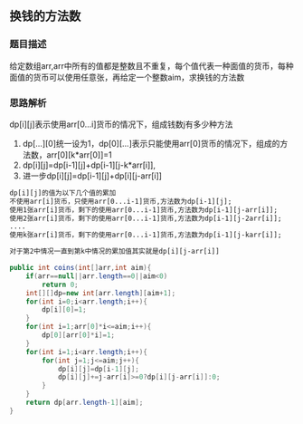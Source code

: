 ## 换钱的方法数
### 题目描述
给定数组arr,arr中所有的值都是整数且不重复，每个值代表一种面值的货币，每种面值的货币可以使用任意张，再给定一个整数aim，求换钱的方法数
### 思路解析
dp[i][j]表示使用arr[0...i]货币的情况下，组成钱数j有多少种方法
1. dp[...][0]统一设为1，dp[0][...]表示只能使用arr[0]货币的情况下，组成的方法数，arr[0][k*arr[0]]=1
2. dp[i][j]=dp[i-1][j]+dp[i-1][j-k*arr[i]],
3. 进一步dp[i][j]=dp[i-1][j]+dp[i][j-arr[i]]

```html
dp[i][j]的值为以下几个值的累加
不使用arr[i]货币，只使用arr[0...i-1]货币,方法数为dp[i-1][j];
使用1张arr[i]货币，剩下的使用arr[0...i-1]货币,方法数为dp[i-1][j-arr[i]];
使用2张arr[i]货币，剩下的使用arr[0...i-1]货币,方法数为dp[i-1][j-2arr[i]];
....
使用k张arr[i]货币，剩下的使用arr[0...i-1]货币,方法数为dp[i-1][j-karr[i]];

对于第2中情况一直到第k中情况的累加值其实就是dp[i][j-arr[i]]
```

```java
public int coins(int[]arr,int aim){
    if(arr==null||arr.length==0||aim<0)
        return 0;
    int[][]dp=new int[arr.length][aim+1];
    for(int i=0;i<arr.length;i++){
        dp[i][0]=1;
    }
    for(int i=1;arr[0]*i<=aim;i++){
        dp[0][arr[0]*i]=1;
    }
    for(int i=1;i<arr.length;i++){
        for(int j=1;j<=aim;j++){
            dp[i][j]=dp[i-1][j];
            dp[i][j]+=j-arr[i]>=0?dp[i][j-arr[i]]:0;
        }
    }
    return dp[arr.length-1][aim];
}
```
